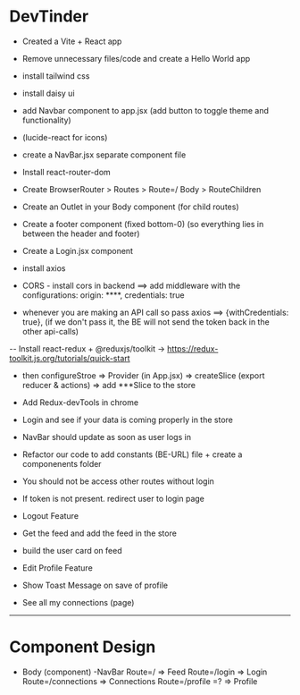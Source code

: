 # DevTinder

 - Created a Vite + React app
 - Remove unnecessary files/code and create a Hello World app
 - install tailwind css
 - install daisy ui
 - add Navbar component to app.jsx (add button to toggle theme and functionality)
 - (lucide-react for icons)
 - create a NavBar.jsx separate component file

 - Install react-router-dom
 - Create BrowserRouter > Routes > Route=/ Body > RouteChildren
 - Create an Outlet in your Body component (for child routes)
 - Create a footer component (fixed bottom-0) (so everything lies in between the header and footer)  
 
 - Create a Login.jsx component 
 - install axios
 - CORS - install cors in backend ==> add middleware with the configurations: origin: ****, credentials: true
 - whenever you are making an API call so pass axios ==> {withCredentials: true}, (if we don't pass it, the BE will not send the token back in the other api-calls)

 -- Install react-redux + @reduxjs/toolkit  -> https://redux-toolkit.js.org/tutorials/quick-start

 - then configureStroe => Provider (in App.jsx) => createSlice (export reducer & actions) => add ***Slice to the store

 - Add Redux-devTools in chrome
 - Login and see if your data is coming properly in the store
 - NavBar should update as soon as user logs in
 - Refactor our code to add constants (BE-URL) file + create a componenents folder 

- You should not be access other routes without login
- If token is not present. redirect user to login page
- Logout Feature
- Get the feed and add the feed in the store
- build the user card on feed
- Edit Profile Feature
- Show Toast Message on save of profile

- See all my connections (page)







---

# Component Design
 - Body (component)
    -NavBar
    Route=/  => Feed
    Route=/login => Login
    Route=/connections => Connections
    Route=/profile =? => Profile